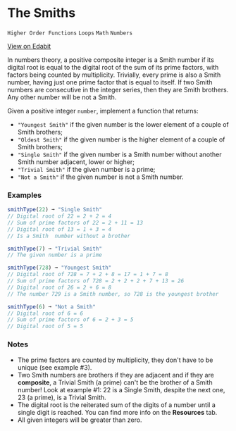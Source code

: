 # The Smiths

`Higher Order Functions` `Loops` `Math` `Numbers`

[View on Edabit](https://edabit.com/challenge/4CLzLRAiuxepwfL5X)

In numbers theory, a positive composite integer is a Smith number if its digital root is equal to the digital root of the sum of its prime factors, with factors being counted by multiplicity. Trivially, every prime is also a Smith number, having just one prime factor that is equal to itself. If two Smith numbers are consecutive in the integer series, then they are Smith brothers. Any other number will be not a Smith.

Given a positive integer `number`, implement a function that returns:

- `"Youngest Smith"` if the given number is the lower element of a couple of Smith brothers;
- `"Oldest Smith"` if the given number is the higher element of a couple of Smith brothers;
- `"Single Smith"` if the given number is a Smith number without another Smith number adjacent, lower or higher;
- `"Trivial Smith"` if the given number is a prime;
- `"Not a Smith"` if the given number is not a Smith number.

### Examples

```js
smithType(22) ➞ "Single Smith"
// Digital root of 22 = 2 + 2 = 4
// Sum of prime factors of 22 = 2 + 11 = 13
// Digital root of 13 = 1 + 3 = 4
// Is a Smith  number without a brother

smithType(7) ➞ "Trivial Smith"
// The given number is a prime

smithType(728) ➞ "Youngest Smith"
// Digital root of 728 = 7 + 2 + 8 = 17 = 1 + 7 = 8
// Sum of prime factors of 728 = 2 + 2 + 2 + 7 + 13 = 26
// Digital root of 26 = 2 + 6 = 8
// The number 729 is a Smith number, so 728 is the youngest brother

smithType(6) ➞ "Not a Smith"
// Digital root of 6 = 6
// Sum of prime factors of 6 = 2 + 3 = 5
// Digital root of 5 = 5
```

### Notes

- The prime factors are counted by multiplicity, they don't have to be unique (see example #3).
- Two Smith numbers are brothers if they are adjacent and if they are **composite**, a Trivial Smith (a prime) can't be the brother of a Smith number! Look at example #1: 22 is a Single Smith, despite the next one, 23 (a prime), is a Trivial Smith.
- The digital root is the reiterated sum of the digits of a number until a single digit is reached. You can find more info on the **Resources** tab.
- All given integers will be greater than zero.

